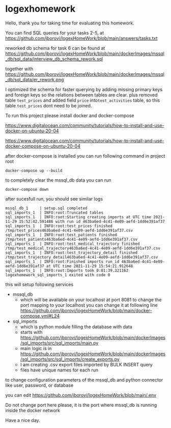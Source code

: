 # logexhomework
Hello,
thank you for taking time for evaluating this homework.

You can find SQL queries for your tasks 2-5, at
https://github.com/jborovi/logexHomeWork/blob/main/answers/tasks.txt

reworked db schema for task 6 can be found at
https://github.com/jborovi/logexHomeWork/blob/main/dockerImages/mssql_db/sql_data/interview_db_schema_rework.sql

together with
https://github.com/jborovi/logexHomeWork/blob/main/dockerImages/mssql_db/sql_data/er_rework.png

I optimized the schema for faster querying by adding missing primary keys 
and foreign keys so the relations between tables are clear. 
plus removed table `test_prices` and added field `price` into`test_activities` table, so this table `test_prices` dont need to be joined. 


To run this project please install docker and docker-compose

https://www.digitalocean.com/community/tutorials/how-to-install-and-use-docker-on-ubuntu-20-04

https://www.digitalocean.com/community/tutorials/how-to-install-and-use-docker-compose-on-ubuntu-20-04


after docker-compose is installed you can run following command in project root

```docker-compose up --build```

to completely clear the mssql_db data you can run

```docker-compose down```


after sucesfull run, you should see similar logs
```
mssql_db_1     | setup.sql completed
sql_imports_1  | INFO:root:Truncated tables
sql_imports_1  | INFO:root:Starting creating imports at UTC time 2021-11-29 15:52:42.591486 with run id 463ba6ed-4c41-4e09-aefd-1dd6e391af37
sql_imports_1  | INFO:root:test_prices finished /tmp/test_prices463ba6ed-4c41-4e09-aefd-1dd6e391af37.csv
sql_imports_1  | INFO:root:test_patients finished /tmp/test_patients463ba6ed-4c41-4e09-aefd-1dd6e391af37.csv
sql_imports_1  | INFO:root:test_medical_trajectory finished /tmp/test_medical_trajectory463ba6ed-4c41-4e09-aefd-1dd6e391af37.csv
sql_imports_1  | INFO:root:test_trajectory_detail finished /tmp/test_trajectory_detail463ba6ed-4c41-4e09-aefd-1dd6e391af37.csv
sql_imports_1  | INFO:root:Finished imports run_id 463ba6ed-4c41-4e09-aefd-1dd6e391af37 at UTC time 2021-11-29 15:54:21.912648
sql_imports_1  | INFO:root:Imports took 0:01:39.321162
logexhomework_sql_imports_1 exited with code 0
```

this will setup following services
- mssql_db
  - which will be available on your localhost at port 8081
  to change the port mapping to your localhost you can change it at following line
  https://github.com/jborovi/logexHomeWork/blob/main/docker-compose.yml#L24
- sql_imports
  - which is python module filling the database with data 
  - starts with https://github.com/jborovi/logexHomeWork/blob/main/dockerImages/sql_imports/src/sql_imports/main.py
  - main logic is in https://github.com/jborovi/logexHomeWork/blob/main/dockerImages/sql_imports/src/sql_imports/create_exports.py
  - I am creating .csv export files imported by BULK INSERT query
  - files have unique names for each run

to change configuration parameters of the mssql_db and python connector
like user, password, or database

you can edit https://github.com/jborovi/logexHomeWork/blob/main/.env

Do not change port here please, it is the port where mssql_db is running inside the docker network

Have a nice day.



